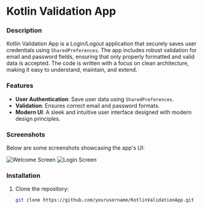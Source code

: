 # Kotlin Validation App

### Description
Kotlin Validation App is a Login/Logout application that securely saves user credentials using `SharedPreferences`. The app includes robust validation for email and password fields, ensuring that only properly formatted and valid data is accepted. The code is written with a focus on clean architecture, making it easy to understand, maintain, and extend.

### Features
- **User Authentication**: Save user data using `SharedPreferences`.
- **Validation**: Ensures correct email and password formats.
- **Modern UI**: A sleek and intuitive user interface designed with modern design principles.

### Screenshots
Below are some screenshots showcasing the app's UI:

![Welcome Screen](images/WelcomeScreen.jpg)
![Login Screen](images/LoginScreen.jpg)


### Installation
1. Clone the repository:
   ```bash
   git clone https://github.com/yourusername/KotlinValidationApp.git
